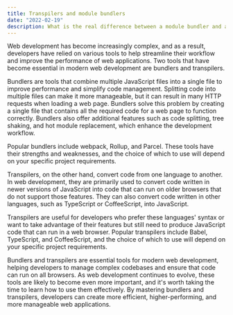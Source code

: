 ```yaml
---
title: Transpilers and module bundlers
date: "2022-02-19"
description: What is the real difference between a module bundler and a transpiler?
---
```


Web development has become increasingly complex, and as a result, developers have relied on various tools to help streamline their workflow and improve the performance of web applications. Two tools that have become essential in modern web development are bundlers and transpilers.

Bundlers are tools that combine multiple JavaScript files into a single file to improve performance and simplify code management. Splitting code into multiple files can make it more manageable, but it can result in many HTTP requests when loading a web page. Bundlers solve this problem by creating a single file that contains all the required code for a web page to function correctly. Bundlers also offer additional features such as code splitting, tree shaking, and hot module replacement, which enhance the development workflow.

Popular bundlers include webpack, Rollup, and Parcel. These tools have their strengths and weaknesses, and the choice of which to use will depend on your specific project requirements.

Transpilers, on the other hand, convert code from one language to another. In web development, they are primarily used to convert code written in newer versions of JavaScript into code that can run on older browsers that do not support those features. They can also convert code written in other languages, such as TypeScript or CoffeeScript, into JavaScript.

Transpilers are useful for developers who prefer these languages' syntax or want to take advantage of their features but still need to produce JavaScript code that can run in a web browser. Popular transpilers include Babel, TypeScript, and CoffeeScript, and the choice of which to use will depend on your specific project requirements.

Bundlers and transpilers are essential tools for modern web development, helping developers to manage complex codebases and ensure that code can run on all browsers. As web development continues to evolve, these tools are likely to become even more important, and it's worth taking the time to learn how to use them effectively. By mastering bundlers and transpilers, developers can create more efficient, higher-performing, and more manageable web applications.
